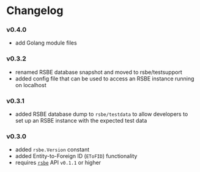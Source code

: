 # Changelog

### v0.4.0
  * add Golang module files

### v0.3.2
  * renamed RSBE database snapshot and moved to rsbe/testsupport
  * added config file that can be used to access an RSBE instance
    running on localhost

### v0.3.1
  * added RSBE database dump to `rsbe/testdata` to allow developers to  
    set up an RSBE instance with the expected test data  

### v0.3.0
  * added `rsbe.Version` constant  
  * added Entity-to-Foreign ID (`EToFID`) functionality  
  * requires [`rsbe`](https://github.com/nyudlts/rsbe) API `v0.1.1` or higher  
  
